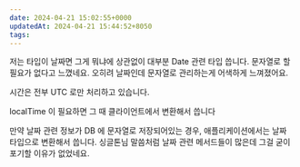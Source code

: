```yaml
---
date: 2024-04-21 15:02:55+0000
updatedAt: 2024-04-21 15:44:52+8050
tags: 
---
```

저는 타입이 날짜면 그게 뭐냐에 상관없이 대부분 Date 관련 타입 씁니다. 문자열로 할 필요가 없다고 느꼈네요. 오히려 날짜인데 문자열로 관리하는게 어색하게 느껴졌어요.

시간은 전부 UTC 로만 처리하고 있습니다.

localTime 이 필요하면 그 때 클라이언트에서 변환해서 씁니다

만약 날짜 관련 정보가 DB 에 문자열로 저장되어있는 경우, 애플리케이션에서는 날짜 타입으로 변환해서 씁니다. 싱글톤님 말씀처럼 날짜 관련 메서드들이 많은데 그걸 굳이 포기할 이유가 없었네요.